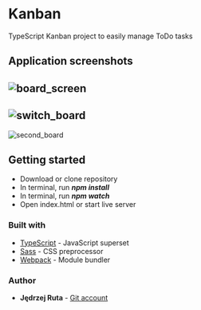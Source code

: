 # Kanban
TypeScript Kanban project to easily manage ToDo tasks

## Application screenshots

![board_screen](https://user-images.githubusercontent.com/48320979/185759316-fba813de-efec-49b8-84d0-2caf82cecd4a.jpeg)
---
![switch_board](https://user-images.githubusercontent.com/48320979/185759343-8b718448-7f88-416c-ba44-bedaeb657fb1.PNG)
---
![second_board](https://user-images.githubusercontent.com/48320979/185759350-2b73ef02-4329-4158-869a-936317d01abc.jpeg)

## Getting started

* Download or clone repository
* In terminal, run _**npm install**_
* In terminal, run _**npm watch**_
* Open index.html or start live server

### Built with

* [TypeScript](https://www.typescriptlang.org/) - JavaScript superset
* [Sass](https://sass-lang.com/) - CSS preprocessor
* [Webpack](https://webpack.js.org/) - Module bundler

### Author

* **Jędrzej Ruta** - [Git account](https://github.com/jedrzejruta)
